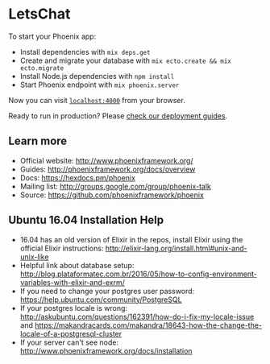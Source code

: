 # LetsChat

To start your Phoenix app:

  * Install dependencies with `mix deps.get`
  * Create and migrate your database with `mix ecto.create && mix ecto.migrate`
  * Install Node.js dependencies with `npm install`
  * Start Phoenix endpoint with `mix phoenix.server`

Now you can visit [`localhost:4000`](http://localhost:4000) from your browser.

Ready to run in production? Please [check our deployment guides](http://www.phoenixframework.org/docs/deployment).

## Learn more

  * Official website: http://www.phoenixframework.org/
  * Guides: http://phoenixframework.org/docs/overview
  * Docs: https://hexdocs.pm/phoenix
  * Mailing list: http://groups.google.com/group/phoenix-talk
  * Source: https://github.com/phoenixframework/phoenix

## Ubuntu 16.04 Installation Help

  * 16.04 has an old version of Elixir in the repos, install Elixir using the official Elixir instructions: http://elixir-lang.org/install.html#unix-and-unix-like
  * Helpful link about database setup: http://blog.plataformatec.com.br/2016/05/how-to-config-environment-variables-with-elixir-and-exrm/
  * If you need to change your postgres user password: https://help.ubuntu.com/community/PostgreSQL
  * If your postgres locale is wrong: http://askubuntu.com/questions/162391/how-do-i-fix-my-locale-issue and https://makandracards.com/makandra/18643-how-the-change-the-locale-of-a-postgresql-cluster
  * If your server can't see node: http://www.phoenixframework.org/docs/installation

